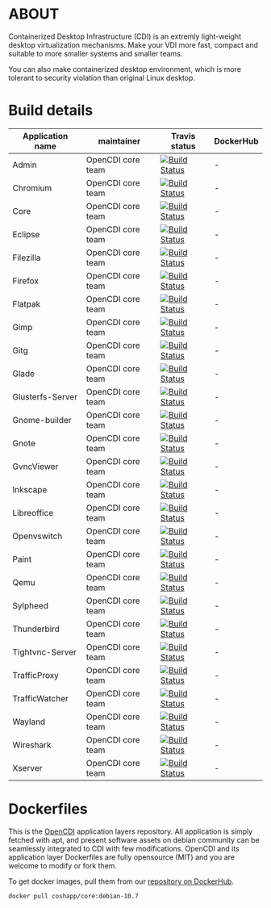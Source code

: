 # ABOUT

Containerized Desktop Infrastructure (CDI) is an extremly light-weight desktop virtualization mechanisms. 
Make your VDI more fast, compact and suitable to more smaller systems and smaller teams.

You can also make containerized desktop environment, which is more tolerant to security violation than original Linux desktop.

# Build details

| Application name | maintainer | Travis status | DockerHub |
| --- | --- | --- | --- |
| Admin |OpenCDI core team | [![Build Status](https://travis-ci.com/OpenCDI/cdi-docker-debian.svg?branch=admin-dev)](https://travis-ci.com/OpenCDI/cdi-docker-debian) | - | 
| Chromium |OpenCDI core team | [![Build Status](https://travis-ci.com/OpenCDI/cdi-docker-debian.svg?branch=chromium-dev)](https://travis-ci.com/OpenCDI/cdi-docker-debian) | - | 
| Core |OpenCDI core team | [![Build Status](https://travis-ci.com/OpenCDI/cdi-docker-debian.svg?branch=core-dev)](https://travis-ci.com/OpenCDI/cdi-docker-debian) | - | 
| Eclipse |OpenCDI core team | [![Build Status](https://travis-ci.com/OpenCDI/cdi-docker-debian.svg?branch=eclipse-dev)](https://travis-ci.com/OpenCDI/cdi-docker-debian) | - | 
| Filezilla |OpenCDI core team | [![Build Status](https://travis-ci.com/OpenCDI/cdi-docker-debian.svg?branch=filezilla-dev)](https://travis-ci.com/OpenCDI/cdi-docker-debian) | - | 
| Firefox |OpenCDI core team | [![Build Status](https://travis-ci.com/OpenCDI/cdi-docker-debian.svg?branch=firefox-dev)](https://travis-ci.com/OpenCDI/cdi-docker-debian) | - | 
| Flatpak |OpenCDI core team | [![Build Status](https://travis-ci.com/OpenCDI/cdi-docker-debian.svg?branch=flatpak-dev)](https://travis-ci.com/OpenCDI/cdi-docker-debian) | - | 
| Gimp |OpenCDI core team | [![Build Status](https://travis-ci.com/OpenCDI/cdi-docker-debian.svg?branch=gimp-dev)](https://travis-ci.com/OpenCDI/cdi-docker-debian) | - | 
| Gitg |OpenCDI core team | [![Build Status](https://travis-ci.com/OpenCDI/cdi-docker-debian.svg?branch=gitg-dev)](https://travis-ci.com/OpenCDI/cdi-docker-debian) | - | 
| Glade |OpenCDI core team | [![Build Status](https://travis-ci.com/OpenCDI/cdi-docker-debian.svg?branch=glade-dev)](https://travis-ci.com/OpenCDI/cdi-docker-debian) | - | 
| Glusterfs-Server |OpenCDI core team | [![Build Status](https://travis-ci.com/OpenCDI/cdi-docker-debian.svg?branch=glusterfs-server-dev)](https://travis-ci.com/OpenCDI/cdi-docker-debian) | - | 
| Gnome-builder |OpenCDI core team | [![Build Status](https://travis-ci.com/OpenCDI/cdi-docker-debian.svg?branch=gnome-builder-dev)](https://travis-ci.com/OpenCDI/cdi-docker-debian) | - | 
| Gnote |OpenCDI core team | [![Build Status](https://travis-ci.com/OpenCDI/cdi-docker-debian.svg?branch=gnote-dev)](https://travis-ci.com/OpenCDI/cdi-docker-debian) | - | 
| GvncViewer |OpenCDI core team | [![Build Status](https://travis-ci.com/OpenCDI/cdi-docker-debian.svg?branch=gvncviewer-dev)](https://travis-ci.com/OpenCDI/cdi-docker-debian) | - | 
| Inkscape |OpenCDI core team | [![Build Status](https://travis-ci.com/OpenCDI/cdi-docker-debian.svg?branch=inkscape-dev)](https://travis-ci.com/OpenCDI/cdi-docker-debian) | - | 
| Libreoffice |OpenCDI core team | [![Build Status](https://travis-ci.com/OpenCDI/cdi-docker-debian.svg?branch=libreoffice-dev)](https://travis-ci.com/OpenCDI/cdi-docker-debian) | - | 
| Openvswitch |OpenCDI core team | [![Build Status](https://travis-ci.com/OpenCDI/cdi-docker-debian.svg?branch=openvswitch-dev)](https://travis-ci.com/OpenCDI/cdi-docker-debian) | - | 
| Paint |OpenCDI core team | [![Build Status](https://travis-ci.com/OpenCDI/cdi-docker-debian.svg?branch=paint-dev)](https://travis-ci.com/OpenCDI/cdi-docker-debian) | - | 
| Qemu |OpenCDI core team | [![Build Status](https://travis-ci.com/OpenCDI/cdi-docker-debian.svg?branch=qemu-dev)](https://travis-ci.com/OpenCDI/cdi-docker-debian) | - | 
| Sylpheed |OpenCDI core team | [![Build Status](https://travis-ci.com/OpenCDI/cdi-docker-debian.svg?branch=sylpheed-dev)](https://travis-ci.com/OpenCDI/cdi-docker-debian) | - | 
| Thunderbird |OpenCDI core team | [![Build Status](https://travis-ci.com/OpenCDI/cdi-docker-debian.svg?branch=thunderbird-dev)](https://travis-ci.com/OpenCDI/cdi-docker-debian) | - | 
| Tightvnc-Server |OpenCDI core team | [![Build Status](https://travis-ci.com/OpenCDI/cdi-docker-debian.svg?branch=tightvnc-server-dev)](https://travis-ci.com/OpenCDI/cdi-docker-debian) | - | 
| TrafficProxy |OpenCDI core team | [![Build Status](https://travis-ci.com/OpenCDI/cdi-docker-debian.svg?branch=trafficproxy-dev)](https://travis-ci.com/OpenCDI/cdi-docker-debian) | - | 
| TrafficWatcher |OpenCDI core team | [![Build Status](https://travis-ci.com/OpenCDI/cdi-docker-debian.svg?branch=trafficwatcher-dev)](https://travis-ci.com/OpenCDI/cdi-docker-debian) | - | 
| Wayland |OpenCDI core team | [![Build Status](https://travis-ci.com/OpenCDI/cdi-docker-debian.svg?branch=wayland-dev)](https://travis-ci.com/OpenCDI/cdi-docker-debian) | - | 
| Wireshark |OpenCDI core team | [![Build Status](https://travis-ci.com/OpenCDI/cdi-docker-debian.svg?branch=wireshark-dev)](https://travis-ci.com/OpenCDI/cdi-docker-debian) | - | 
| Xserver |OpenCDI core team | [![Build Status](https://travis-ci.com/OpenCDI/cdi-docker-debian.svg?branch=xserver-dev)](https://travis-ci.com/OpenCDI/cdi-docker-debian) | - | 

# Dockerfiles

This is the [OpenCDI](https://github.com/opencdi/opencdi-scripts) application layers repository.
All application is simply fetched with apt, and present software assets on debian community can be seamlessly integrated to CDI with few modifications.
OpenCDI and its application layer Dockerfiles are fully opensource (MIT) and you are welcome to modify or fork them.

To get docker images, pull them from our [repository on DockerHub](https://hub.docker.com/u/coshapp).

```
docker pull coshapp/core:debian-10.7
```

